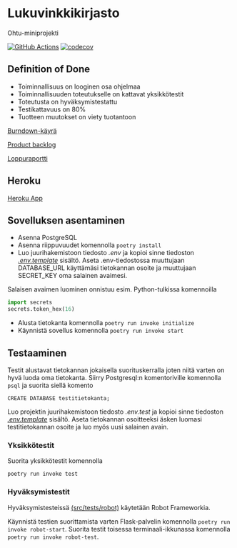 # Lukuvinkkikirjasto

Ohtu-miniprojekti

[![GitHub Actions](https://github.com/brontto/ohtu-miniprojekti/workflows/CI/badge.svg)](https://github.com/brontto/ohtu-miniprojekti/actions)
[![codecov](https://codecov.io/gh/brontto/ohtu-miniprojekti/branch/main/graph/badge.svg?token=DYFHMFXATT)](https://codecov.io/gh/brontto/ohtu-miniprojekti)

## Definition of Done
- Toiminnallisuus on looginen osa ohjelmaa
- Toiminnallisuuden toteutukselle on kattavat yksikkötestit
- Toteutusta on hyväksymistestattu
- Testikattavuus on 80%
- Tuotteen muutokset on viety tuotantoon

[Burndown-käyrä](https://docs.google.com/spreadsheets/d/1m27JJOADbrihQkSxDsu489VpF2iS6y8GJkZCpKXE13c/edit#gid=453705215)

[Product backlog](https://github.com/brontto/ohtu-miniprojekti/projects/1)

[Loppuraportti](https://docs.google.com/document/d/1VwHhSXfaDF7HMjNcPluxqwuz0yLMjX78Z1BK_nNxKtE/edit?usp=sharing)

## Heroku 
[Heroku App](https://damp-dawn-78777.herokuapp.com/)

## Sovelluksen asentaminen

- Asenna PostgreSQL
- Asenna riippuvuudet komennolla `poetry install`
- Luo juurihakemistoon tiedosto *.env* ja kopioi sinne tiedoston [*.env.template*](https://github.com/brontto/ohtu-miniprojekti/blob/main/.env.template) sisältö. Aseta .env-tiedostossa muuttujaan DATABASE_URL käyttämäsi tietokannan osoite ja muuttujaan SECRET_KEY oma salainen avaimesi.

Salaisen avaimen luominen onnistuu esim. Python-tulkissa komennoilla
``` python
import secrets
secrets.token_hex(16)
```
- Alusta tietokanta komennolla `poetry run invoke initialize`
- Käynnistä sovellus komennolla `poetry run invoke start`


## Testaaminen

Testit alustavat tietokannan jokaisella suorituskerralla joten niitä varten on hyvä luoda oma tietokanta. Siirry Postgresql:n komentoriville komennolla `psql` ja suorita siellä komento
```
CREATE DATABASE testitietokanta;
```
Luo projektin juurihakemistoon tiedosto *.env.test* ja kopioi sinne tiedoston [*.env.template*](https://github.com/brontto/ohtu-miniprojekti/blob/main/.env.template) sisältö. Aseta tietokannan osoitteeksi äsken luomasi testitietokannan osoite ja luo myös uusi salainen avain.

### Yksikkötestit

Suorita yksikkötestit komennolla
```
poetry run invoke test
```

### Hyväksymistestit

Hyväksymistesteissä [(src/tests/robot)](https://github.com/brontto/ohtu-miniprojekti/tree/main/src/tests/robot) käytetään Robot Frameworkia.

Käynnistä testien suorittamista varten Flask-palvelin komennolla `poetry run invoke robot-start`. Suorita testit toisessa terminaali-ikkunassa komennolla `poetry run invoke robot-test`.  

